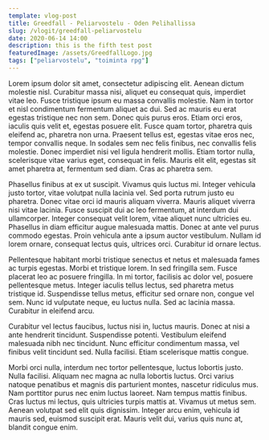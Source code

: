 ```yaml
---
template: vlog-post
title: Greedfall - Peliarvostelu - Oden Pelihallissa
slug: /vlogit/greedfall-peliarvostelu
date: 2020-06-14 14:00
description: this is the fifth test post
featuredImage: /assets/GreedfallLogo.jpg
tags: ["peliarvostelu", "toiminta rpg"]
---
```

Lorem ipsum dolor sit amet, consectetur adipiscing elit. Aenean dictum molestie nisl. Curabitur massa nisi, aliquet eu consequat quis, imperdiet vitae leo. Fusce tristique ipsum eu massa convallis molestie. Nam in tortor et nisl condimentum fermentum aliquet ac dui. Sed ac mauris eu erat egestas tristique nec non sem. Donec quis purus eros. Etiam orci eros, iaculis quis velit et, egestas posuere elit. Fusce quam tortor, pharetra quis eleifend ac, pharetra non urna. Praesent tellus est, egestas vitae eros nec, tempor convallis neque. In sodales sem nec felis finibus, nec convallis felis molestie. Donec imperdiet nisi vel ligula hendrerit mollis. Etiam tortor nulla, scelerisque vitae varius eget, consequat in felis. Mauris elit elit, egestas sit amet pharetra at, fermentum sed diam. Cras ac pharetra sem.

Phasellus finibus at ex ut suscipit. Vivamus quis luctus mi. Integer vehicula justo tortor, vitae volutpat nulla lacinia vel. Sed porta rutrum justo eu pharetra. Donec vitae orci id mauris aliquam viverra. Mauris aliquet viverra nisi vitae lacinia. Fusce suscipit dui ac leo fermentum, at interdum dui ullamcorper. Integer consequat velit lorem, vitae aliquet nunc ultricies eu. Phasellus in diam efficitur augue malesuada mattis. Donec at ante vel purus commodo egestas. Proin vehicula ante a ipsum auctor vestibulum. Nullam id lorem ornare, consequat lectus quis, ultrices orci. Curabitur id ornare lectus.

Pellentesque habitant morbi tristique senectus et netus et malesuada fames ac turpis egestas. Morbi et tristique lorem. In sed fringilla sem. Fusce placerat leo ac posuere fringilla. In mi tortor, facilisis ac dolor vel, posuere pellentesque metus. Integer iaculis tellus lectus, sed pharetra metus tristique id. Suspendisse tellus metus, efficitur sed ornare non, congue vel sem. Nunc id vulputate neque, eu luctus nulla. Sed ac lacinia massa. Curabitur in eleifend arcu.

Curabitur vel lectus faucibus, luctus nisi in, luctus mauris. Donec at nisi a ante hendrerit tincidunt. Suspendisse potenti. Vestibulum eleifend malesuada nibh nec tincidunt. Nunc efficitur condimentum massa, vel finibus velit tincidunt sed. Nulla facilisi. Etiam scelerisque mattis congue.

Morbi orci nulla, interdum nec tortor pellentesque, luctus lobortis justo. Nulla facilisi. Aliquam nec magna ac nulla lobortis luctus. Orci varius natoque penatibus et magnis dis parturient montes, nascetur ridiculus mus. Nam porttitor purus nec enim luctus laoreet. Nam tempus mattis finibus. Cras luctus mi lectus, quis ultricies turpis mattis at. Vivamus ut metus sem. Aenean volutpat sed elit quis dignissim. Integer arcu enim, vehicula id mauris sed, euismod suscipit erat. Mauris velit dui, varius quis nunc at, blandit congue enim.